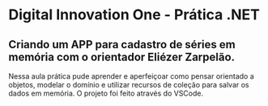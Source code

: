 # Digital Innovation One - Prática .NET

## Criando um APP para cadastro de séries em memória com o orientador Eliézer Zarpelão.

Nessa aula prática pude aprender e aperfeiçoar como pensar orientado a objetos, modelar o domínio e utilizar recursos de coleção para salvar os dados em memória. O projeto foi feito através do VSCode.
